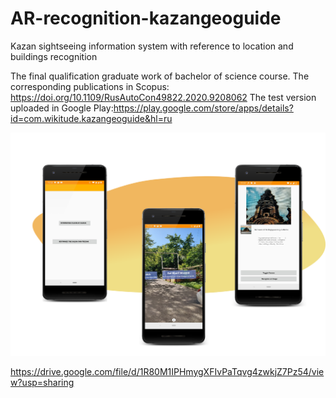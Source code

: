 # AR-recognition-kazangeoguide
 Kazan sightseeing information system with reference to location and buildings recognition
 
 The final qualification graduate work of bachelor of science course.
 The corresponding publications in Scopus: https://doi.org/10.1109/RusAutoCon49822.2020.9208062
 The test version uploaded in Google Play:https://play.google.com/store/apps/details?id=com.wikitude.kazangeoguide&hl=ru
 
 ![Dialogue screen](img/Frame_1AI_Guide.svg "Screens")
 
 https://drive.google.com/file/d/1R80M1IPHmygXFIvPaTqvg4zwkjZ7Pz54/view?usp=sharing
 
